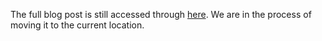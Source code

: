 The full blog post is still accessed through [here](https://www.1onepsilon.com/single-post/2018/07/30/August-2018-Editors-Picks). We are in the process of moving it to the current location.